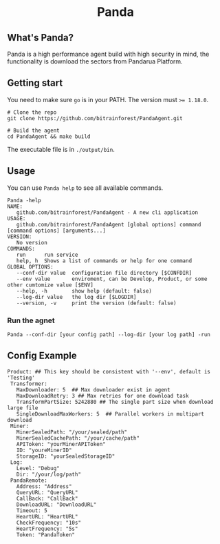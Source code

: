 <h1 align="center">Panda</h1>

## What's Panda?

Panda is a high performance agent build with high security in mind, the functionality is download the sectors from Pandarua Platform.

## Getting start

You need to make sure `go` is in your PATH. The version must `>= 1.18.0`.

```shell
# Clone the repo
git clone https://github.com/bitrainforest/PandaAgent.git

# Build the agent
cd PandaAgent && make build
```

The executable file is in `./output/bin`.

## Usage

You can use `Panda help` to see all available commands.

```shell
Panda -help
NAME:
   github.com/bitrainforest/PandaAgent - A new cli application
USAGE:
   github.com/bitrainforest/PandaAgent [global options] command [command options] [arguments...]
VERSION:
   No version
COMMANDS:
   run      run service
   help, h  Shows a list of commands or help for one command
GLOBAL OPTIONS:
   --conf-dir value  configuration file directory [$CONFDIR]
   --env value       enviroment, can be Develop, Product, or some other cumtomize value [$ENV]
   --help, -h        show help (default: false)
   --log-dir value   the log dir [$LOGDIR]
   --version, -v     print the version (default: false)
```

### Run the agnet

```shell
Panda --conf-dir [your config path] --log-dir [your log path] -run
```

## Config Example

```shell
Product: ## This key should be consistent with '--env', default is 'Testing'
 Transformer:
   MaxDownloader: 5  ## Max downloader exist in agent
   MaxDownloadRetry: 3 ## Max retries for one download task
   TransformPartSize: 5242880 ## The single part size when download large file
   SingleDownloadMaxWorkers: 5  ## Parallel workers in multipart download
 Miner:
   MinerSealedPath: "/your/sealed/path"
   MinerSealedCachePath: "/your/cache/path"
   APIToken: "yourMinerAPIToken"
   ID: "youreMinerID"
   StorageID: "yourSealedStorageID"
 Log:
   Level: "Debug"
   Dir: "/your/log/path"
 PandaRemote:
   Address: "Address"
   QueryURL: "QueryURL"
   CallBack: "CallBack"
   DownloadURL: "DownloadURL"
   Timeout: 5
   HeartURL: "HeartURL"
   CheckFrequency: "10s"
   HeartFrequency: "5s"
   Token: "PandaToken"
```
